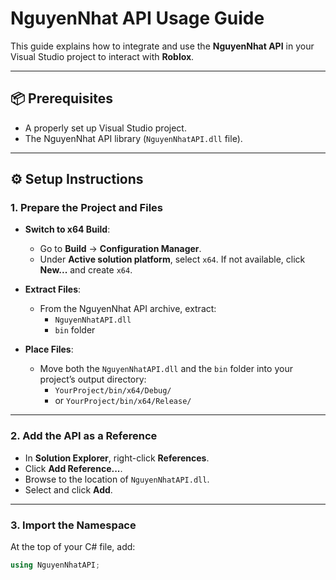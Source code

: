 # NguyenNhat API Usage Guide

This guide explains how to integrate and use the **NguyenNhat API** in your Visual Studio project to interact with **Roblox**.

---

## 📦 Prerequisites

- A properly set up Visual Studio project.
- The NguyenNhat API library (`NguyenNhatAPI.dll` file).

---

## ⚙️ Setup Instructions

### 1. Prepare the Project and Files

- **Switch to x64 Build**:
  - Go to **Build** → **Configuration Manager**.
  - Under **Active solution platform**, select `x64`. If not available, click **New...** and create `x64`.

- **Extract Files**:
  - From the NguyenNhat API archive, extract:
    - `NguyenNhatAPI.dll`
    - `bin` folder

- **Place Files**:
  - Move both the `NguyenNhatAPI.dll` and the `bin` folder into your project’s output directory:
    - `YourProject/bin/x64/Debug/`
    - or `YourProject/bin/x64/Release/`

---

### 2. Add the API as a Reference

- In **Solution Explorer**, right-click **References**.
- Click **Add Reference...**.
- Browse to the location of `NguyenNhatAPI.dll`.
- Select and click **Add**.

---

### 3. Import the Namespace

At the top of your C# file, add:

```csharp
using NguyenNhatAPI;

